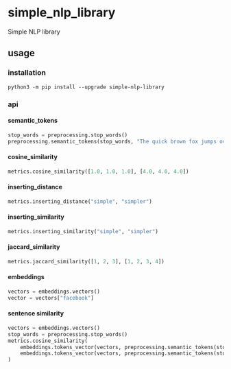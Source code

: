 # simple_nlp_library
Simple NLP library

## usage

### installation
```
python3 -m pip install --upgrade simple-nlp-library
```

### api

#### semantic_tokens

```python
stop_words = preprocessing.stop_words()
preprocessing.semantic_tokens(stop_words, "The quick brown fox jumps over the lazy dog")
```

#### cosine_similarity
```python
metrics.cosine_similarity([1.0, 1.0, 1.0], [4.0, 4.0, 4.0])
```

#### inserting_distance
```python
metrics.inserting_distance("simple", "simpler")
```

#### inserting_similarity
```python
metrics.inserting_similarity("simple", "simpler")
```

#### jaccard_similarity
```python
metrics.jaccard_similarity([1, 2, 3], [1, 2, 3, 4])
```

#### embeddings
```python
vectors = embeddings.vectors()
vector = vectors["facebook"]
```

#### sentence similarity
```python
vectors = embeddings.vectors()
stop_words = preprocessing.stop_words()
metrics.cosine_similarity(
    embeddings.tokens_vector(vectors, preprocessing.semantic_tokens(stop_words, "the slow brown bear jumped over the lazy dog")),
    embeddings.tokens_vector(vectors, preprocessing.semantic_tokens(stop_words, "the quick red fox jumped over the lazy cat")),
)
```
